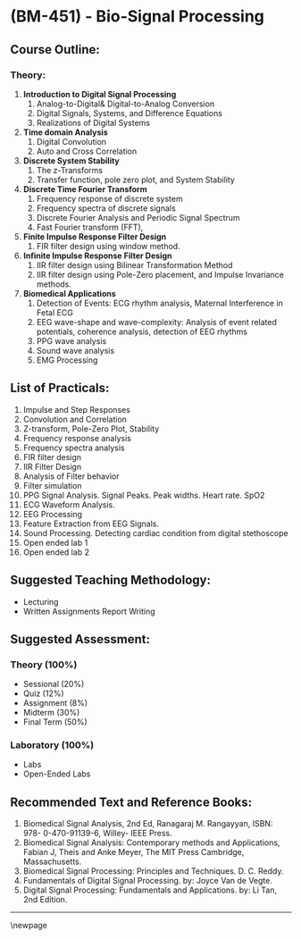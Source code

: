 # **(BM-451) - Bio-Signal Processing**

## **Course Outline:**

### **Theory:**
1. **Introduction to Digital Signal Processing**
   1. Analog-to-Digital& Digital-to-Analog Conversion
   1. Digital Signals, Systems, and Difference Equations
   1. Realizations of Digital Systems
1. **Time domain Analysis**
   1. Digital Convolution
   1. Auto and Cross Correlation
1. **Discrete System Stability**
   1. The z-Transforms
   1. Transfer function, pole zero plot, and System Stability
1. **Discrete Time Fourier Transform**
   1. Frequency response of discrete system
   1. Frequency spectra of discrete signals
   1. Discrete Fourier Analysis and Periodic Signal Spectrum
   1. Fast Fourier transform (FFT),
1. **Finite Impulse Response Filter Design**
   1. FIR filter design using window method.
1. **Infinite Impulse Response Filter Design**
   1. IIR filter design using Bilinear Transformation Method
   1. IIR filter design using Pole-Zero placement, and Impulse Invariance methods.
1. **Biomedical Applications**
   1. Detection of Events: ECG rhythm analysis, Maternal Interference in Fetal ECG
   1. EEG wave-shape and wave-complexity: Analysis of event related potentials, coherence analysis, detection of EEG rhythms
   1. PPG wave analysis
   1. Sound wave analysis
   1. EMG Processing
## **List of Practicals:**
1. Impulse and Step Responses
1. Convolution and Correlation
1. Z-transform, Pole-Zero Plot, Stability
1. Frequency response analysis
1. Frequency spectra analysis
1. FIR filter design
1. IIR Filter Design
1. Analysis of Filter behavior
1. Filter simulation
1. PPG Signal Analysis. Signal Peaks. Peak widths. Heart rate. SpO2
1. ECG Waveform Analysis.
1. EEG Processing
1. Feature Extraction from EEG Signals.
1. Sound Processing. Detecting cardiac condition from digital stethoscope
1. Open ended lab 1
1. Open ended lab 2

## **Suggested Teaching Methodology:**

- Lecturing
- Written Assignments Report Writing

## **Suggested Assessment:**

### **Theory (100%)**

- Sessional (20%)
- Quiz (12%)
- Assignment (8%)
- Midterm (30%)
- Final Term (50%)

### **Laboratory (100%)**

- Labs
- Open-Ended Labs

## **Recommended Text and Reference Books:**

1. Biomedical Signal Analysis, 2nd Ed, Ranagaraj M. Rangayyan, ISBN: 978- 0-470-91139-6, Willey- IEEE Press.
1. Biomedical Signal Analysis: Contemporary methods and Applications, Fabian J, Theis and Anke Meyer, The MIT Press Cambridge, Massachusetts.
1. Biomedical Signal Processing: Principles and Techniques. D. C. Reddy.
1. Fundamentals of Digital Signal Processing. by: Joyce Van de Vegte.
1. Digital Signal Processing: Fundamentals and Applications. by: Li Tan, 2nd Edition.

___
\newpage